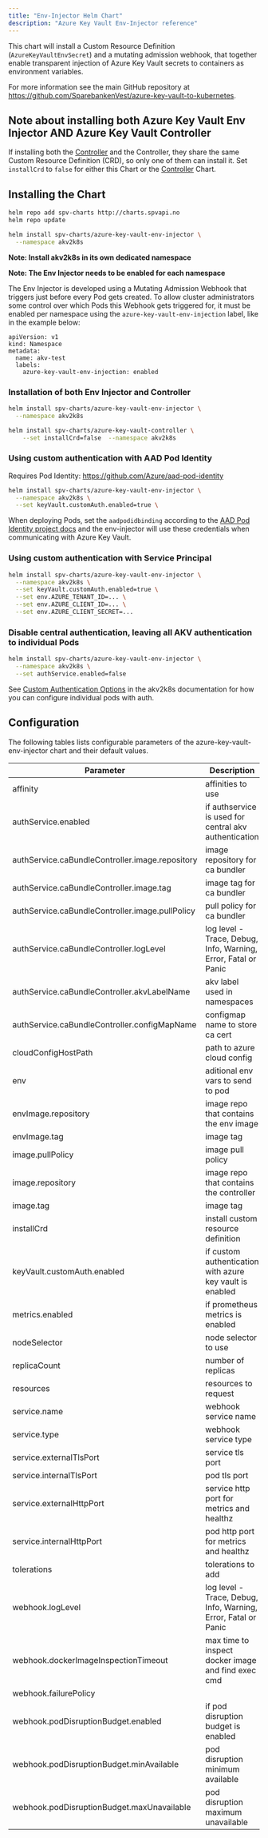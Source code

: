 ```yaml
---
title: "Env-Injector Helm Chart"
description: "Azure Key Vault Env-Injector reference"
---
```


This chart will install a Custom Resource Definition (`AzureKeyVaultEnvSecret`) and a mutating admission webhook, that together enable transparent injection of Azure Key Vault secrets to containers as environment variables.

For more information see the main GitHub repository at https://github.com/SparebankenVest/azure-key-vault-to-kubernetes.

## Note about installing both Azure Key Vault Env Injector AND Azure Key Vault Controller

If installing both the [Controller](https://github.com/SparebankenVest/public-helm-charts/azure-key-vault-controller) and the Controller, they share the same Custom Resource Definition (CRD), so only one of them can install it. Set `installCrd` to `false` for either this Chart or the [Controller](https://github.com/SparebankenVest/azure-key-vault-controller) Chart. 

## Installing the Chart

```bash
helm repo add spv-charts http://charts.spvapi.no
helm repo update
```

```bash
helm install spv-charts/azure-key-vault-env-injector \
  --namespace akv2k8s
```

**Note: Install akv2k8s in its own dedicated namespace** 

**Note: The Env Injector needs to be enabled for each namespace**

The Env Injector is developed using a Mutating Admission Webhook that triggers just before every Pod gets created. To allow cluster administrators some control over which Pods this Webhook gets triggered for, it must be enabled per namespace using the `azure-key-vault-env-injection` label, like in the example below:

```
apiVersion: v1
kind: Namespace
metadata:
  name: akv-test
  labels:
    azure-key-vault-env-injection: enabled
```

### Installation of both Env Injector and Controller
```bash
helm install spv-charts/azure-key-vault-env-injector \
  --namespace akv2k8s

helm install spv-charts/azure-key-vault-controller \
    --set installCrd=false  --namespace akv2k8s
```

### Using custom authentication with AAD Pod Identity

Requires Pod Identity: https://github.com/Azure/aad-pod-identity

```bash
helm install spv-charts/azure-key-vault-env-injector \
  --namespace akv2k8s \
  --set keyVault.customAuth.enabled=true \
```

When deploying Pods, set the `aadpodidbinding` according to the 
[AAD Pod Identity project docs](https://github.com/Azure/aad-pod-identity/blob/master/README.md) and
the env-injector will use these credentials when communicating with Azure Key Vault.

### Using custom authentication with Service Principal

```bash
helm install spv-charts/azure-key-vault-env-injector \
  --namespace akv2k8s \
  --set keyVault.customAuth.enabled=true \
  --set env.AZURE_TENANT_ID=... \
  --set env.AZURE_CLIENT_ID=... \
  --set env.AZURE_CLIENT_SECRET=...
```

### Disable central authentication, leaving all AKV authentication to individual Pods
```bash
helm install spv-charts/azure-key-vault-env-injector \
  --namespace akv2k8s \
  --set authService.enabled=false
```

See [Custom Authentication Options](https://akv2k8s.io/security/authentication/#custom-authentication-options) in the akv2k8s documentation for how you can configure individual pods with auth. 

## Configuration

The following tables lists configurable parameters of the azure-key-vault-env-injector chart and their default values.

|               Parameter                        |                Description                  |                  Default                 |
| ---------------------------------------------- | ------------------------------------------- | -----------------------------------------|
|affinity                                        |affinities to use                            |{}                                        |
|authService.enabled                             |if authservice is used for central akv authentication|true|
|authService.caBundleController.image.repository |image repository for ca bundler|spvest/ca-bundle-controller|
|authService.caBundleController.image.tag        |image tag for ca bundler|1.1.0-beta.24|
|authService.caBundleController.image.pullPolicy |pull policy for ca bundler|IfNotPresent|
|authService.caBundleController.logLevel         |log level - Trace, Debug, Info, Warning, Error, Fatal or Panic|Info|
|authService.caBundleController.akvLabelName     |akv label used in namespaces|azure-key-vault-env-injection|
|authService.caBundleController.configMapName    |configmap name to store ca cert|akv2k8s-ca|
|cloudConfigHostPath                             |path to azure cloud config                   |/etc/kubernetes/azure.json                |
|env                                             |aditional env vars to send to pod            |{}                                        |
|envImage.repository                             |image repo that contains the env image       |spvest/azure-keyvault-env                 |
|envImage.tag                                    |image tag                                    |1.0.2                                    |
|image.pullPolicy                                |image pull policy                            |IfNotPresent                              |
|image.repository                                |image repo that contains the controller      |spvest/azure-keyvault-webhook             |
|image.tag                                       |image tag                                    |1.0.2                                    |
|installCrd                                      |install custom resource definition           |true                                      |
|keyVault.customAuth.enabled                     |if custom authentication with azure key vault is enabled |false                         |
|metrics.enabled                                 |if prometheus metrics is enabled             |false                                     |
|nodeSelector                                    |node selector to use                         |{}                                        |
|replicaCount                                    |number of replicas                           |1                                         |
|resources                                       |resources to request                         |{}                                        |
|service.name                                    |webhook service name                         |azure-keyvault-secrets-webhook            |
|service.type                                    |webhook service type                         |ClusterIP                                 |
|service.externalTlsPort                         |service tls port                     |443           |
|service.internalTlsPort                         |pod tls port                         |443               |
|service.externalHttpPort                        |service http port for metrics and healthz|443           |
|service.internalHttpPort                        |pod http port for metrics and healthz|443               |
|tolerations                                     |tolerations to add                           |[]                                        |
|webhook.logLevel                                |log level - Trace, Debug, Info, Warning, Error, Fatal or Panic | Info                   |
|webhook.dockerImageInspectionTimeout            |max time to inspect docker image and find exec cmd|20 sec|
|webhook.failurePolicy                           |  |Ignore|
|webhook.podDisruptionBudget.enabled             |if pod disruption budget is enabled          |true                                      |
|webhook.podDisruptionBudget.minAvailable        |pod disruption minimum available             |1                                         |
|webhook.podDisruptionBudget.maxUnavailable      |pod disruption maximum unavailable           |nil                                       |
